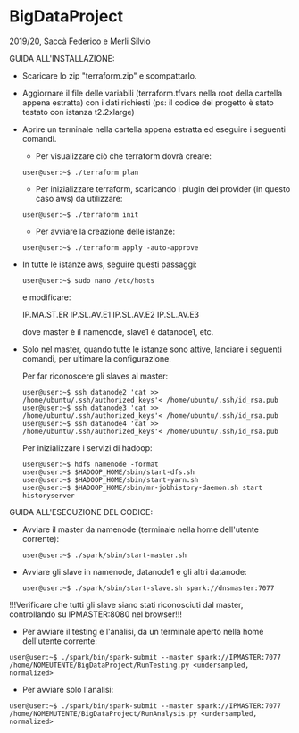 # BigDataProject
2019/20, Saccà Federico e Merli Silvio

GUIDA ALL'INSTALLAZIONE:

- Scaricare lo zip "terraform.zip" e scompattarlo.
- Aggiornare il file delle variabili (terraform.tfvars nella root della cartella appena estratta) con i dati richiesti (ps: il codice del progetto è stato testato con istanza t2.2xlarge)

- Aprire un terminale nella cartella appena estratta ed eseguire i seguenti comandi.

    - Per visualizzare ciò che terraform dovrà creare:
    ```console
    user@user:~$ ./terraform plan
    ```
    
    - Per inizializzare terraform, scaricando i plugin dei provider (in questo caso aws) da utilizzare:
    ```console
    user@user:~$ ./terraform init
    ```
  
    - Per avviare la creazione delle istanze:
    ```console
    user@user:~$ ./terraform apply -auto-approve
    ```
    
- In tutte le istanze aws, seguire questi passaggi:

    ```console
    user@user:~$ sudo nano /etc/hosts
    ```
    e modificare:
    
    IP.MA.ST.ER
    IP.SL.AV.E1 
    IP.SL.AV.E2 
    IP.SL.AV.E3
    
    dove master è il namenode, slave1 è datanode1, etc.
    
- Solo nel master, quando tutte le istanze sono attive, lanciare i seguenti comandi, per ultimare la configurazione.

    Per far riconoscere gli slaves al master:
    ```console
    user@user:~$ ssh datanode2 'cat >> /home/ubuntu/.ssh/authorized_keys'< /home/ubuntu/.ssh/id_rsa.pub
    user@user:~$ ssh datanode3 'cat >> /home/ubuntu/.ssh/authorized_keys'< /home/ubuntu/.ssh/id_rsa.pub
    user@user:~$ ssh datanode4 'cat >> /home/ubuntu/.ssh/authorized_keys'< /home/ubuntu/.ssh/id_rsa.pub
    ```
    
    Per inizializzare i servizi di hadoop:
    
    ```console
    user@user:~$ hdfs namenode -format
    user@user:~$ $HADOOP_HOME/sbin/start-dfs.sh
    user@user:~$ $HADOOP_HOME/sbin/start-yarn.sh
    user@user:~$ $HADOOP_HOME/sbin/mr-jobhistory-daemon.sh start historyserver
    ```

GUIDA ALL'ESECUZIONE DEL CODICE:

- Avviare il master da namenode (terminale nella home dell'utente corrente):

    ```console
    user@user:~$ ./spark/sbin/start-master.sh
    ```

- Avviare gli slave in namenode, datanode1 e gli altri datanode:

    ```console
    user@user:~$ ./spark/sbin/start-slave.sh spark://dnsmaster:7077
    ```

!!!Verificare che tutti gli slave siano stati riconosciuti dal master, controllando su IPMASTER:8080 nel browser!!!
    
- Per avviare il testing e l'analisi, da un terminale aperto nella home dell'utente corrente:
```console
user@user:~$ ./spark/bin/spark-submit --master spark://IPMASTER:7077 /home/NOMEUTENTE/BigDataProject/RunTesting.py <undersampled, normalized>
```

- Per avviare solo l'analisi:
```console
user@user:~$ ./spark/bin/spark-submit --master spark://IPMASTER:7077 /home/NOMEMUTENTE/BigDataProject/RunAnalysis.py <undersampled, normalized>
```


